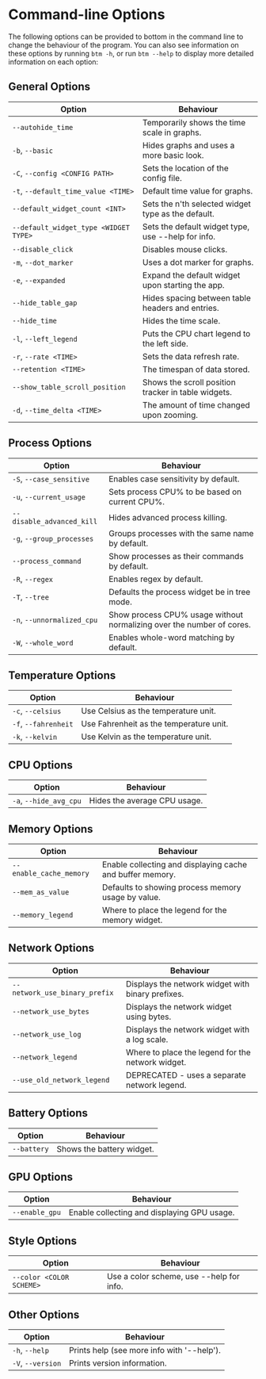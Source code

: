 # Command-line Options

The following options can be provided to bottom in the command line to change the behaviour of the program. You can also
see information on these options by running `btm -h`, or run `btm --help` to display more detailed information on each option:

## General Options

| Option                                | Behaviour                                           |
| ------------------------------------- | --------------------------------------------------- |
| `--autohide_time`                     | Temporarily shows the time scale in graphs.         |
| `-b`, `--basic`                       | Hides graphs and uses a more basic look.            |
| `-C`, `--config <CONFIG PATH>`        | Sets the location of the config file.               |
| `-t`, `--default_time_value <TIME>`   | Default time value for graphs.                      |
| `--default_widget_count <INT>`        | Sets the n'th selected widget type as the default.  |
| `--default_widget_type <WIDGET TYPE>` | Sets the default widget type, use --help for info.  |
| `--disable_click`                     | Disables mouse clicks.                              |
| `-m`, `--dot_marker`                  | Uses a dot marker for graphs.                       |
| `-e`, `--expanded`                    | Expand the default widget upon starting the app.    |
| `--hide_table_gap`                    | Hides spacing between table headers and entries.    |
| `--hide_time`                         | Hides the time scale.                               |
| `-l`, `--left_legend`                 | Puts the CPU chart legend to the left side.         |
| `-r`, `--rate <TIME>`                 | Sets the data refresh rate.                         |
| `--retention <TIME>`                  | The timespan of data stored.                        |
| `--show_table_scroll_position`        | Shows the scroll position tracker in table widgets. |
| `-d`, `--time_delta <TIME>`           | The amount of time changed upon zooming.            |

## Process Options

| Option                     | Behaviour                                                             |
| -------------------------- | --------------------------------------------------------------------- |
| `-S`, `--case_sensitive`   | Enables case sensitivity by default.                                  |
| `-u`, `--current_usage`    | Sets process CPU% to be based on current CPU%.                        |
| `--disable_advanced_kill`  | Hides advanced process killing.                                       |
| `-g`, `--group_processes`  | Groups processes with the same name by default.                       |
| `--process_command`        | Show processes as their commands by default.                          |
| `-R`, `--regex`            | Enables regex by default.                                             |
| `-T`, `--tree`             | Defaults the process widget be in tree mode.                          |
| `-n`, `--unnormalized_cpu` | Show process CPU% usage without normalizing over the number of cores. |
| `-W`, `--whole_word`       | Enables whole-word matching by default.                               |

## Temperature Options

| Option               | Behaviour                               |
| -------------------- | --------------------------------------- |
| `-c`, `--celsius`    | Use Celsius as the temperature unit.    |
| `-f`, `--fahrenheit` | Use Fahrenheit as the temperature unit. |
| `-k`, `--kelvin`     | Use Kelvin as the temperature unit.     |

## CPU Options

| Option                 | Behaviour                    |
| ---------------------- | ---------------------------- |
| `-a`, `--hide_avg_cpu` | Hides the average CPU usage. |

## Memory Options

| Option                  | Behaviour                                                 |
| ----------------------- | --------------------------------------------------------- |
| `--enable_cache_memory` | Enable collecting and displaying cache and buffer memory. |
| `--mem_as_value`        | Defaults to showing process memory usage by value.        |
| `--memory_legend`       | Where to place the legend for the memory widget.          |

## Network Options

| Option                        | Behaviour                                         |
| ----------------------------- | ------------------------------------------------- |
| `--network_use_binary_prefix` | Displays the network widget with binary prefixes. |
| `--network_use_bytes`         | Displays the network widget using bytes.          |
| `--network_use_log`           | Displays the network widget with a log scale.     |
| `--network_legend`            | Where to place the legend for the network widget. |
| `--use_old_network_legend`    | DEPRECATED - uses a separate network legend.      |

## Battery Options

| Option      | Behaviour                 |
| ----------- | ------------------------- |
| `--battery` | Shows the battery widget. |

## GPU Options

| Option         | Behaviour                                   |
| -------------- | ------------------------------------------- |
| `--enable_gpu` | Enable collecting and displaying GPU usage. |

## Style Options

| Option                   | Behaviour                                |
| ------------------------ | ---------------------------------------- |
| `--color <COLOR SCHEME>` | Use a color scheme, use --help for info. |

## Other Options

| Option            | Behaviour                                  |
| ----------------- | ------------------------------------------ |
| `-h`, `--help`    | Prints help (see more info with '--help'). |
| `-V`, `--version` | Prints version information.                |
